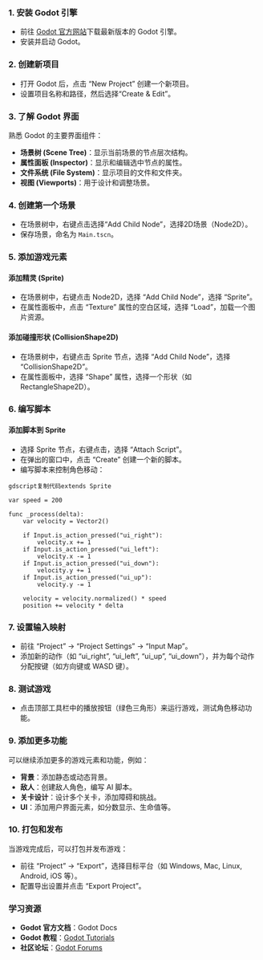 ### 1. **安装 Godot 引擎**

- 前往 [Godot 官方网站](https://godotengine.org/)下载最新版本的 Godot 引擎。
- 安装并启动 Godot。

### 2. **创建新项目**

- 打开 Godot 后，点击 “New Project” 创建一个新项目。
- 设置项目名称和路径，然后选择“Create & Edit”。

### 3. **了解 Godot 界面**

熟悉 Godot 的主要界面组件：

- **场景树 (Scene Tree)**：显示当前场景的节点层次结构。
- **属性面板 (Inspector)**：显示和编辑选中节点的属性。
- **文件系统 (File System)**：显示项目的文件和文件夹。
- **视图 (Viewports)**：用于设计和调整场景。

### 4. **创建第一个场景**

- 在场景树中，右键点击选择“Add Child Node”，选择2D场景（Node2D）。
- 保存场景，命名为 `Main.tscn`。

### 5. **添加游戏元素**

#### 添加精灵 (Sprite)

- 在场景树中，右键点击 Node2D，选择 “Add Child Node”，选择 “Sprite”。
- 在属性面板中，点击 “Texture” 属性的空白区域，选择 “Load”，加载一个图片资源。

#### 添加碰撞形状 (CollisionShape2D)

- 在场景树中，右键点击 Sprite 节点，选择 “Add Child Node”，选择 “CollisionShape2D”。
- 在属性面板中，选择 “Shape” 属性，选择一个形状（如 RectangleShape2D）。

### 6. **编写脚本**

#### 添加脚本到 Sprite

- 选择 Sprite 节点，右键点击，选择 “Attach Script”。
- 在弹出的窗口中，点击 “Create” 创建一个新的脚本。
- 编写脚本来控制角色移动：

```
gdscript复制代码extends Sprite

var speed = 200

func _process(delta):
    var velocity = Vector2()
    
    if Input.is_action_pressed("ui_right"):
        velocity.x += 1
    if Input.is_action_pressed("ui_left"):
        velocity.x -= 1
    if Input.is_action_pressed("ui_down"):
        velocity.y += 1
    if Input.is_action_pressed("ui_up"):
        velocity.y -= 1
    
    velocity = velocity.normalized() * speed
    position += velocity * delta
```

### 7. **设置输入映射**

- 前往 “Project” -> “Project Settings” -> “Input Map”。
- 添加新的动作（如 “ui_right”, “ui_left”, “ui_up”, “ui_down”），并为每个动作分配按键（如方向键或 WASD 键）。

### 8. **测试游戏**

- 点击顶部工具栏中的播放按钮（绿色三角形）来运行游戏，测试角色移动功能。

### 9. **添加更多功能**

可以继续添加更多的游戏元素和功能，例如：

- **背景**：添加静态或动态背景。
- **敌人**：创建敌人角色，编写 AI 脚本。
- **关卡设计**：设计多个关卡，添加障碍和挑战。
- **UI**：添加用户界面元素，如分数显示、生命值等。

### 10. **打包和发布**

当游戏完成后，可以打包并发布游戏：

- 前往 “Project” -> “Export”，选择目标平台（如 Windows, Mac, Linux, Android, iOS 等）。
- 配置导出设置并点击 “Export Project”。

### 学习资源

- **Godot 官方文档**：Godot Docs
- **Godot 教程**：[Godot Tutorials](https://godottutorials.com/)
- **社区论坛**：[Godot Forums](https://godotforums.org/)